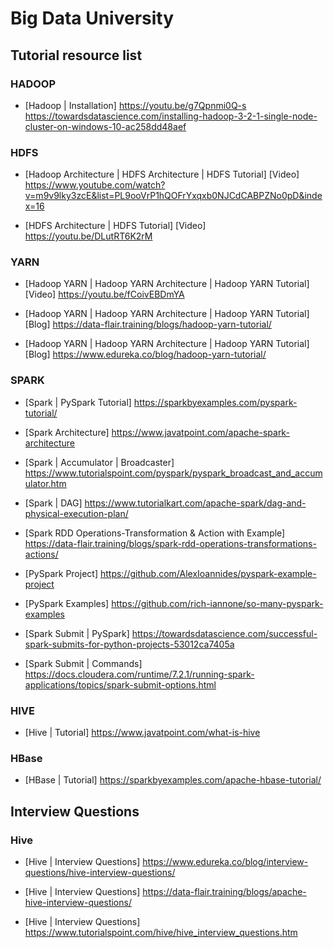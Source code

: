 # Big Data University

## Tutorial resource list

### HADOOP
- [Hadoop | Installation]
https://youtu.be/g7Qpnmi0Q-s
https://towardsdatascience.com/installing-hadoop-3-2-1-single-node-cluster-on-windows-10-ac258dd48aef

### HDFS
- [Hadoop Architecture | HDFS Architecture | HDFS Tutorial] [Video]
  https://www.youtube.com/watch?v=m9v9lky3zcE&list=PL9ooVrP1hQOFrYxqxb0NJCdCABPZNo0pD&index=16
  
- [HDFS Architecture | HDFS Tutorial] [Video]
  https://youtu.be/DLutRT6K2rM


### YARN
 - [Hadoop YARN | Hadoop YARN Architecture | Hadoop YARN Tutorial] [Video]
  https://youtu.be/fCoivEBDmYA
  
 - [Hadoop YARN | Hadoop YARN Architecture | Hadoop YARN Tutorial] [Blog]
  https://data-flair.training/blogs/hadoop-yarn-tutorial/
  
 - [Hadoop YARN | Hadoop YARN Architecture | Hadoop YARN Tutorial] [Blog]
  https://www.edureka.co/blog/hadoop-yarn-tutorial/
  
### SPARK

- [Spark | PySpark Tutorial]
https://sparkbyexamples.com/pyspark-tutorial/

- [Spark Architecture] 
https://www.javatpoint.com/apache-spark-architecture

- [Spark | Accumulator | Broadcaster]
https://www.tutorialspoint.com/pyspark/pyspark_broadcast_and_accumulator.htm

- [Spark | DAG]
https://www.tutorialkart.com/apache-spark/dag-and-physical-execution-plan/

- [Spark RDD Operations-Transformation & Action with Example]
https://data-flair.training/blogs/spark-rdd-operations-transformations-actions/

- [PySpark Project] 
https://github.com/AlexIoannides/pyspark-example-project

- [PySpark Examples]
https://github.com/rich-iannone/so-many-pyspark-examples

- [Spark Submit | PySpark]
https://towardsdatascience.com/successful-spark-submits-for-python-projects-53012ca7405a

- [Spark Submit | Commands]
https://docs.cloudera.com/runtime/7.2.1/running-spark-applications/topics/spark-submit-options.html

### HIVE

- [Hive | Tutorial]
https://www.javatpoint.com/what-is-hive
  
### HBase

- [HBase | Tutorial]
https://sparkbyexamples.com/apache-hbase-tutorial/

## Interview Questions

### Hive

- [Hive | Interview Questions]
https://www.edureka.co/blog/interview-questions/hive-interview-questions/

- [Hive | Interview Questions]
https://data-flair.training/blogs/apache-hive-interview-questions/

- [Hive | Interview Questions]
https://www.tutorialspoint.com/hive/hive_interview_questions.htm

